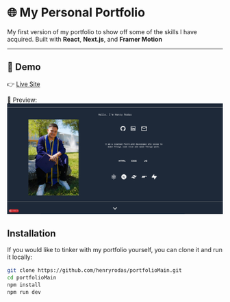 # 🌐 My Personal Portfolio

My first version of my portfolio to show off some of the skills I have acquired. 
Built with **React**, **Next.js**, and **Framer Motion**

---


## 🚀 Demo
👉 [Live Site](https://henryrodas.com)

📸 Preview:  
![App Screenshot](./src/img/portfolioPic.png)


## Installation

If you would like to tinker with my portfolio yourself, you can clone it and run it locally:

```bash
git clone https://github.com/henryrodas/portfolioMain.git
cd portfolioMain
npm install
npm run dev
```

